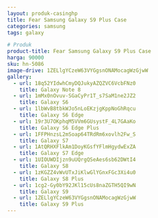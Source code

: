 ```yaml
---
layout: produk-casinghp
title: Fear Samsung Galaxy S9 Plus Case
categories: samsung
tags: galaxy

# Produk
product-title: Fear Samsung Galaxy S9 Plus Case
harga: 90000
sku: hn-5086
image-drive: 1ZELlgYCzeW63VYGgsnONAMocagWzGjwW
gallery:
  - url: 18q52YIdwhCmyDQJukyAZQZVC6VcbFNz0
    title: Galaxy Note 8
  - url: 1mMx0nOvuv-SGaCyPr1T_s7SaM1ne2JZ2
    title: Galaxy S6
  - url: 1lbWvB8tbkWJo5nLoEKzjgKppNoGhRqcu
    title: Galaxy S6 Edge
  - url: 19r3U7OKphqM5VVm6GUsystF_4L7GAaKo
    title: Galaxy S6 Edge Plus
  - url: 1FFPHnzsL2mSoap64TRdRm6xovlh2Fw_S
    title: Galaxy S7
  - url: 1AtQRHXFlkAm1DoyKGsfYFlmHgydwExZA
    title: Galaxy S7 Edge
  - url: 1UIOUWDIjzn9uUQrgQSeAes6sb62DWtI4
    title: Galaxy S8
  - url: 1zKGZZ4vWvUTxJiKlwGlYGnxFGc3Xi4u0
    title: Galaxy S8 Plus
  - url: 1cg2-Gy0bY92JKl15cUs8naZGTH5QI9wN
    title: Galaxy S9
  - url: 1ZELlgYCzeW63VYGgsnONAMocagWzGjwW
    title: Galaxy S9 Plus
---
```

